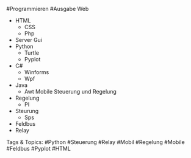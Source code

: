  #Programmieren #Ausgabe Web 
  - HTML 
    - CSS 
    - Php
  - Server
 Gui 
  - Python 
    - Turtle 
    - Pyplot
  - C#
    - Winforms
    - Wpf
  - Java 
    - Awt
 Mobile
 Steuerung und Regelung 
  - Regelung
    - PI 
  - Steurung
    - Sps
  - Feldbus
  - Relay

   Tags & Topics:
   #Python
   #Steuerung
   #Relay
   #Mobil
   #Regelung
   #Mobile
   #Feldbus
   #Pyplot
   #HTML